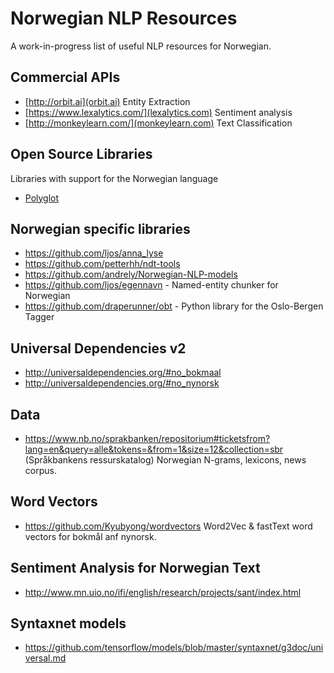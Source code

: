 # Norwegian NLP Resources
A work-in-progress list of useful NLP resources for Norwegian.

## Commercial APIs
* [http://orbit.ai](orbit.ai)
  Entity Extraction
* [https://www.lexalytics.com/](lexalytics.com)
  Sentiment analysis
* [http://monkeylearn.com/](monkeylearn.com)
  Text Classification


## Open Source Libraries
Libraries with support for the Norwegian language
* [Polyglot](https://github.com/aboSamoor/polyglot)


## Norwegian specific libraries
* <https://github.com/ljos/anna_lyse>
* <https://github.com/petterhh/ndt-tools>
* <https://github.com/andrely/Norwegian-NLP-models>
* <https://github.com/ljos/egennavn> - Named-entity chunker for Norwegian 
* <https://github.com/draperunner/obt> - Python library for the Oslo-Bergen Tagger

## Universal Dependencies v2
* http://universaldependencies.org/#no_bokmaal
* http://universaldependencies.org/#no_nynorsk

## Data
* https://www.nb.no/sprakbanken/repositorium#ticketsfrom?lang=en&query=alle&tokens=&from=1&size=12&collection=sbr (Språkbankens ressurskatalog)
  Norwegian N-grams, lexicons, news corpus.

## Word Vectors
 * <https://github.com/Kyubyong/wordvectors> Word2Vec & fastText word vectors for bokmål anf nynorsk.

## Sentiment Analysis for Norwegian Text
 * http://www.mn.uio.no/ifi/english/research/projects/sant/index.html

## Syntaxnet models
 * https://github.com/tensorflow/models/blob/master/syntaxnet/g3doc/universal.md
